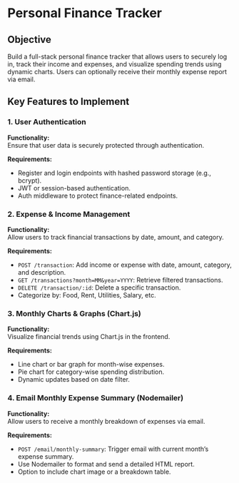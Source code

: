 # Personal Finance Tracker

## Objective

Build a full-stack personal finance tracker that allows users to securely log in, track their income and expenses, and visualize spending trends using dynamic charts. Users can optionally receive their monthly expense report via email.

## Key Features to Implement

### 1. User Authentication

**Functionality:**  
Ensure that user data is securely protected through authentication.

**Requirements:**
- Register and login endpoints with hashed password storage (e.g., bcrypt).
- JWT or session-based authentication.
- Auth middleware to protect finance-related endpoints.

### 2. Expense & Income Management

**Functionality:**  
Allow users to track financial transactions by date, amount, and category.

**Requirements:**
- `POST /transaction`: Add income or expense with date, amount, category, and description.
- `GET /transactions?month=MM&year=YYYY`: Retrieve filtered transactions.
- `DELETE /transaction/:id`: Delete a specific transaction.
- Categorize by: Food, Rent, Utilities, Salary, etc.

### 3. Monthly Charts & Graphs (Chart.js)

**Functionality:**  
Visualize financial trends using Chart.js in the frontend.

**Requirements:**
- Line chart or bar graph for month-wise expenses.
- Pie chart for category-wise spending distribution.
- Dynamic updates based on date filter.

### 4. Email Monthly Expense Summary (Nodemailer)

**Functionality:**  
Allow users to receive a monthly breakdown of expenses via email.

**Requirements:**
- `POST /email/monthly-summary`: Trigger email with current month’s expense summary.
- Use Nodemailer to format and send a detailed HTML report.
- Option to include chart image or a breakdown table.


